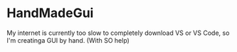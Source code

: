 # HandMadeGui
My internet is currently too slow to completely download VS or VS Code, so I'm creatinga GUI by hand. (With SO help)
